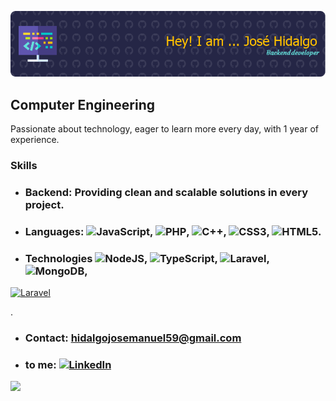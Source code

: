 ![Banner](github-header-Joshigo.png)

## Computer Engineering

Passionate about technology, eager to learn more every day, with 1 year of experience.



### Skills

- ### Backend: Providing clean and scalable solutions in every project.

- ### Languages: ![JavaScript](https://img.shields.io/badge/javascript-%23323330.svg?style=for-the-badge&logo=javascript&logoColor=%23F7DF1E), ![PHP](https://img.shields.io/badge/php-%23777BB4.svg?style=for-the-badge&logo=php&logoColor=white), ![C++](https://img.shields.io/badge/c++-%2300599C.svg?style=for-the-badge&logo=c%2B%2B&logoColor=white), ![CSS3](https://img.shields.io/badge/css3-%231572B6.svg?style=for-the-badge&logo=css3&logoColor=white), ![HTML5](https://img.shields.io/badge/html5-%23E34F26.svg?style=for-the-badge&logo=html5&logoColor=white).

- ### Technologies 	![NodeJS](https://img.shields.io/badge/node.js-6DA55F?style=for-the-badge&logo=node.js&logoColor=white), ![TypeScript](https://img.shields.io/badge/typescript-%23007ACC.svg?style=for-the-badge&logo=typescript&logoColor=white), ![Laravel](https://img.shields.io/badge/laravel-%23FF2D20.svg?style=for-the-badge&logo=laravel&logoColor=white), ![MongoDB](https://img.shields.io/badge/MongoDB-%234ea94b.svg?style=for-the-badge&logo=mongodb&logoColor=white), <p align="left">
<a href="https://laravel.com/" target="_blank" rel="noreferrer"><img src="https://raw.githubusercontent.com/danielcranney/readme-generator/main/public/icons/skills/laravel-colored.svg" width="36" height="36" alt="Laravel" /></a>
</p>.


- ### **Contact:** [hidalgojosemanuel59@gmail.com](mailto:hidalgojosemanuel59@gmail.com.com)
- ### **to me:** [![LinkedIn](https://img.shields.io/badge/LinkedIn-blue?style=flat&logo=linkedin&link=https://www.linkedin.com/in/jos%C3%A9-manuel-hidalgo-7b21b6305)](https://www.linkedin.com/in/jos%C3%A9-manuel-hidalgo-7b21b6305)



<img src="https://media2.giphy.com/media/v1.Y2lkPTc5MGI3NjExZWJlajR6bnB1dzQ5dTRmNnIzMW5jM3ZuenVpeHhnZDI2aWpvYnNlMyZlcD12MV9pbnRlcm5hbF9naWZfYnlfaWQmY3Q9Zw/JqmupuTVZYaQX5s094/giphy.webp" width="200"/>

